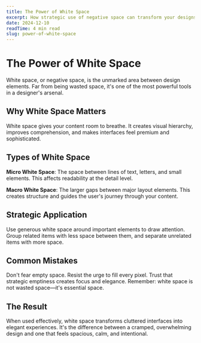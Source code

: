 ```yaml
---
title: The Power of White Space
excerpt: How strategic use of negative space can transform your designs from cluttered to elegant.
date: 2024-12-10
readTime: 4 min read
slug: power-of-white-space
---
```


# The Power of White Space

White space, or negative space, is the unmarked area between design elements. Far from being wasted space, it's one of the most powerful tools in a designer's arsenal.

## Why White Space Matters

White space gives your content room to breathe. It creates visual hierarchy, improves comprehension, and makes interfaces feel premium and sophisticated.

## Types of White Space

**Micro White Space**: The space between lines of text, letters, and small elements. This affects readability at the detail level.

**Macro White Space**: The larger gaps between major layout elements. This creates structure and guides the user's journey through your content.

## Strategic Application

Use generous white space around important elements to draw attention. Group related items with less space between them, and separate unrelated items with more space.

## Common Mistakes

Don't fear empty space. Resist the urge to fill every pixel. Trust that strategic emptiness creates focus and elegance. Remember: white space is not wasted space—it's essential space.

## The Result

When used effectively, white space transforms cluttered interfaces into elegant experiences. It's the difference between a cramped, overwhelming design and one that feels spacious, calm, and intentional.
